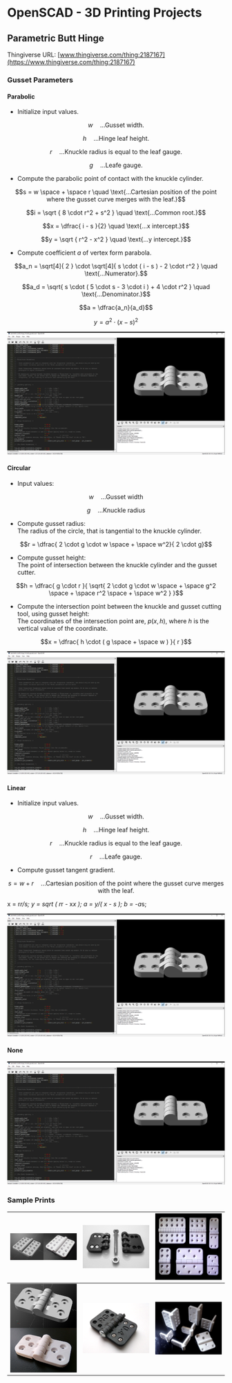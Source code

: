 # OpenSCAD - 3D Printing Projects

## Parametric Butt Hinge
Thingiverse URL: [www.thingiverse.com/thing:2187167](https://www.thingiverse.com/thing:2187167)
### Gusset Parameters

#### Parabolic

- Initialize input values.

$$w \quad \text{...Gusset width.}$$
  
$$h \quad \text{...Hinge leaf height.}$$

$$r \quad \text{...Knuckle radius is equal to the leaf gauge.}$$
 
$$g \quad \text{...Leafe gauge.}$$

- Compute the parabolic point of contact with the knuckle cylinder.

$$s = w \space + \space r \quad \text{...Cartesian position of the point where the gusset curve merges with the leaf.}$$

$$i = \sqrt { 8 \cdot r^2 + s^2 } \quad \text{...Common root.}$$

$$x = \dfrac{ i - s }{2} \quad \text{...x intercept.}$$

$$y = \sqrt { r^2 - x^2 } \quad \text{...y intercept.}$$

- Compute coefficient $a$ of vertex form parabola.

$$a_n = \sqrt[4]{ 2 } \cdot \sqrt[4]{ s \cdot ( i - s ) - 2 \cdot r^2 } \quad \text{...Numerator}.$$

$$a_d = \sqrt{ s \cdot ( 5 \cdot s - 3 \cdot i ) + 4 \cdot r^2 } \quad \text{...Denominator.}$$

$$a = \dfrac{a_n}{a_d}$$

$$y = a^2 \cdot ( x - s )^2$$

![Image](images/parametric_hinge/Parabolic.PNG)

#### Circular

- Input values:

$$w \quad \text{...Gusset width}$$

$$g \quad \text{...Knuckle radius}$$

- Compute gusset radius:<br>
  The radius of the circle, that is tangential to the knuckle cylinder.

$$r = \dfrac{ 2 \cdot g \cdot w \space + \space w^2}{ 2 \cdot g}$$

- Compute gusset height:<br>
  The point of intersection between the knuckle cylinder and the gusset cutter.

$$h = \dfrac{ g \cdot r }{ \sqrt{ 2 \cdot g \cdot w \space + \space g^2 \space + \space r^2 \space + \space w^2 } }$$

- Compute the intersection point between the knuckle and gusset cutting tool, using gusset height:<br>
  The coordinates of the intersection point are, $p(x,h)$, where $h$ is the vertical value of the coordinate.

$$x = \dfrac{ h \cdot ( g \space + \space w ) }{ r }$$

![Image](images/parametric_hinge/Circular.PNG)

#### Linear

- Initialize input values.

$$w \quad \text{...Gusset width.}$$

$$h \quad \text{...Hinge leaf height.}$$

$$r \quad \text{...Knuckle radius is equal to the leaf gauge.}$$

$$r \quad \text{...Leafe gauge.}$$

- Compute gusset tangent gradient.

$$s = w + r \quad \text{...Cartesian position of the point where the gusset curve merges with the leaf.}$$

x = r*r/s;
y = sqrt ( r*r - x*x );
a = y/( x - s );
b = -a*s;

![Image](images/parametric_hinge/Linear.PNG)

#### None
![Image](images/parametric_hinge/None.PNG)

### Sample Prints
| ![Image](images/parametric_hinge/composite_1_0.PNG) | ![Image](images/parametric_hinge/photo_4_0.png) | ![Image](images/parametric_hinge/photo_1_0.png) |
| - | - | - |
| ![Image](images/parametric_hinge/composite_2_0.PNG) | ![Image](images/parametric_hinge/photo_3_0.png) | ![Image](images/parametric_hinge/photo_2_0.png) |







  
